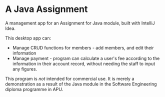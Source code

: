 # A Java Assignment
A management app for an Assignment for Java module, built with IntelliJ Idea.


This desktop app can:
* Manage CRUD functions for members - add members, and edit their information
* Manage payment - program can calculate a user's fee according to the information in their account record, without needing the staff to input any figures.



This program is *not* intended for commercial use. It is merely a demonstration as a result of the Java module in the Software Engineering diploma programme in APU.

